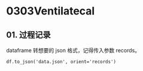 # 0303Ventilatecal

## 01. 过程记录

dataframe 转想要的 json 格式，记得传入参数 records。

```
df.to_json('data.json', orient='records')
```


